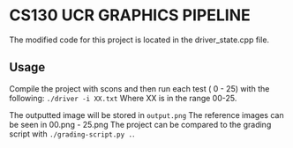 # CS130 UCR GRAPHICS PIPELINE
The modified code for this project is located in the driver_state.cpp file.
## Usage

Compile the project with scons and then run each test ( 0 - 25) with the following:
`./driver -i XX.txt`
Where XX is in the range 00-25.

The outputted image will be stored in `output.png`
The reference images can be seen in 00.png - 25.png
The project can be compared to the grading script with `./grading-script.py .`.
